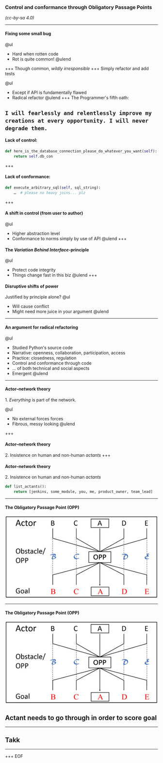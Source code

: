 ### Control and conformance through Obligatory Passage Points

_(cc-by-sa 4.0)_

---
#### Fixing some small bug

@ul
* Hard when rotten code
* Rot is quite common!
@ulend

+++
Though common, _wildly irresponsible_
+++
Simply refactor and add tests

@ul
* Except if API is fundamentally flawed
* Radical refactor
@ulend
+++
The Programmer's fifth oath:

`I will fearlessly and relentlessly improve my creations at every opportunity. I will never degrade them.`
---
#### Lack of control:

```python
def here_is_the_database_connection_please_do_whatever_you_want(self):
    return self.db_con
```
+++
#### Lack of conformance:

```python
def execute_arbitrary_sql(self, sql_string):
    …  # please no heavy joins... plz
```
+++
#### A shift in control (from user to author)

@ul
* Higher abstraction level
* Conformance to norms simply by use of API
@ulend
+++
#### The _Variation Behind Interface_-principle
@ul
* Protect code integrity
* Things change fast in this biz
@ulend
+++
#### Disruptive shifts of power

Justified by principle alone?
@ul
* Will cause conflict
* Might need more juice in your argument
@ulend
---
#### An argument for radical refactoring

@ul
* Studied Python's source code
* Narrative: openness, collaboration, participation, access
* Practice: closedness, regulation
* Control and conformance through code
* … of both technical and social aspects
* Emergent
@ulend
---
#### Actor–network theory
1\. _Everything_ is part of the network.

@ul
* No external forces forces
* Fibrous, messy looking
@ulend

+++
#### Actor–network theory
2\. Insistence on human and non-human _actants_
+++
#### Actor–network theory
2\. Insistence on human and non-human _actants_
```python
def list_actants():
    return [jenkins, some_module, you, me, product_owner, team_lead]
```
---
#### The Obligatory Passage Point (OPP)

![OPP](https://raw.githubusercontent.com/jondequinor/talks/master/opp/img/generic_opp.jpg)

---
#### The Obligatory Passage Point (OPP)

![OPP](https://raw.githubusercontent.com/jondequinor/talks/master/opp/img/generic_opp.jpg)

Actant needs to go through in order to score goal
---

---
## Takk
---
+++
EOF
